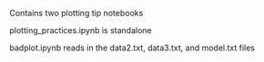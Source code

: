 Contains two plotting tip notebooks

plotting_practices.ipynb is standalone

badplot.ipynb reads in the data2.txt, data3.txt, and model.txt files
